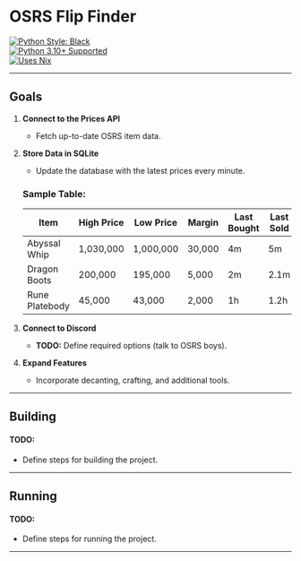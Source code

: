 
# **OSRS Flip Finder**

[![Python Style: Black](https://img.shields.io/badge/python%20style-black-000000.svg?style=flat-square)](https://github.com/ambv/black)  
[![Python 3.10+ Supported](https://img.shields.io/badge/python-3.10+-blue.svg)](https://www.python.org/downloads/release/python-3100/)  
[![Uses Nix](https://img.shields.io/badge/uses-nix-%237EBAE4)](https://nixos.org/)

---

## **Goals**

1. **Connect to the Prices API**  
   - Fetch up-to-date OSRS item data.
2. **Store Data in SQLite**  
   - Update the database with the latest prices every minute.  

   ### Sample Table:
   | **Item**         | **High Price** | **Low Price** | **Margin** | **Last Bought** | **Last Sold** | **Volume** |
   |-------------------|----------------|---------------|------------|-----------------|---------------|------------|
   | Abyssal Whip     | 1,030,000      | 1,000,000     | 30,000     | 4m              | 5m            | 500        |
   | Dragon Boots     | 200,000        | 195,000       | 5,000      | 2m              | 2.1m          | 1,200      |
   | Rune Platebody   | 45,000         | 43,000        | 2,000      | 1h              | 1.2h          | 3,000      |

3. **Connect to Discord**  
   - **TODO:** Define required options (talk to OSRS boys).  
4. **Expand Features**  
   - Incorporate decanting, crafting, and additional tools.

---

## **Building**

#### **TODO:**  
- Define steps for building the project.

---

## **Running**

#### **TODO:**  
- Define steps for running the project.

---
